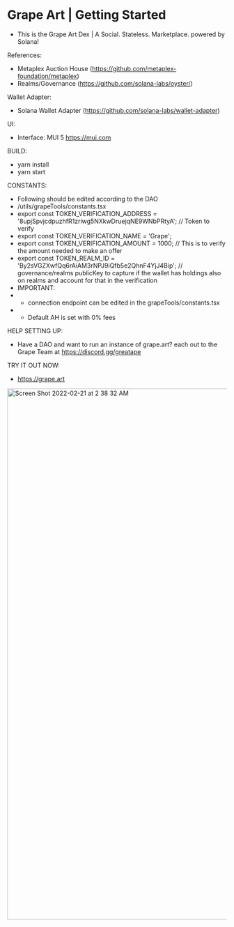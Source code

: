 # Grape Art | Getting Started 

- This is the Grape Art Dex | A Social. Stateless. Marketplace. powered by Solana!

References:
- Metaplex Auction House (https://github.com/metaplex-foundation/metaplex)
- Realms/Governance (https://github.com/solana-labs/oyster/)

Wallet Adapter:
- Solana Wallet Adapter (https://github.com/solana-labs/wallet-adapter)

UI:
- Interface: MUI 5 https://mui.com

BUILD:
- yarn install
- yarn start

CONSTANTS: 
- Following should be edited according to the DAO
-   /utils/grapeTools/constants.tsx
-   export const TOKEN_VERIFICATION_ADDRESS = '8upjSpvjcdpuzhfR1zriwg5NXkwDruejqNE9WNbPRtyA'; // Token to verify
-   export const TOKEN_VERIFICATION_NAME = 'Grape'; 
-   export const TOKEN_VERIFICATION_AMOUNT = 1000; // This is to verify the amount needed to make an offer
-   export const TOKEN_REALM_ID = 'By2sVGZXwfQq6rAiAM3rNPJ9iQfb5e2QhnF4YjJ4Bip'; // governance/realms publicKey to capture if the wallet has holdings also on realms and account for that in the verification
-   IMPORTANT:
-   * connection endpoint can be edited in the grapeTools/constants.tsx
-   * Default AH is set with 0% fees


HELP SETTING UP:
-   Have a DAO and want to run an instance of grape.art? each out to the Grape Team at https://discord.gg/greatape

TRY IT OUT NOW:
- https://grape.art


<img width="1219" alt="Screen Shot 2022-02-21 at 2 38 32 AM" src="https://user-images.githubusercontent.com/13381905/154965216-e03620b9-d783-4f7d-9b55-c4e21ec90879.png">
